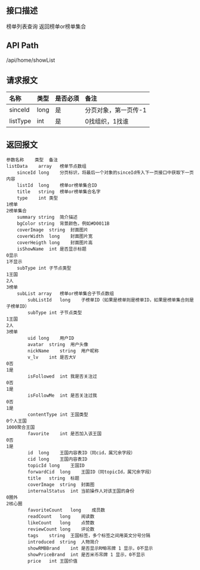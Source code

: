## 接口描述
榜单列表查询
返回榜单or榜单集合

## API Path
/api/home/showList

## 请求报文
|名称|类型|是否必须|备注|
|:-|:-|:-|:-|
|sinceId|long|是|分页对象，第一页传-1|
|listType|int|是|0找组织，1找谁|

## 返回报文
    参数名称	类型	备注
    listData	array	榜单节点数组
    	sinceId	long	分页标识，将最后一个对象的sinceId传入下一页接口中获取下一页内容
    	listId	long	榜单or榜单集合ID
    	title	string	榜单or榜单集合名字
    	type	int	类型
    1榜单
    2榜单集合
    	summary	string	简介描述
    	bgColor	string	背景颜色，例如#D0011B
    	coverImage	string	封面图片
    	coverWidth	long	封面图片宽
    	coverHeigth	long	封面图片高
    	isShowName	int	是否显示标题
    0显示
    1不显示
    	subType	int	子节点类型
    1王国
    2人
    3榜单
    	subList	array	榜单or榜单集合子节点数组
    		subListId	long	子榜单ID（如果是榜单则是榜单ID，如果是榜单集合则是子榜单ID）
    		subType	int	子节点类型
    1王国
    2人
    3榜单
    		uid	long	用户ID
    		avatar	string	用户头像
    		nickName	string	用户昵称
    		v_lv	int	是否大V
    0否
    1是
    		isFollowed	int	我是否关注过
    0否
    1是
    		isFollowMe	int	是否关注过我
    0否
    1是
    		contentType	int	王国类型
    0个人王国
    1000聚合王国
    		favorite	int	是否加入该王国
    0否
    1是
    		id	long	王国内容表ID（同cid，属冗余字段）
    		cid	long	王国内容表ID
    		topicId	long	王国ID
    		forwardCid	long	王国ID（同topicId，属冗余字段）
    		title	string	标题
    		coverImage	string	封面图
    		internalStatus	int	当前操作人对该王国的身份
    0圈外
    2核心圈
    		favoriteCount	long	成员数
    		readCount	long	阅读数
    		likeCount	long	点赞数
    		reviewCount	long	评论数
    		tags	string	王国标签，多个标签之间用英文分号分隔
    		introduced	string	人物简介
    		showRMBBrand	int	是否显示RMB吊牌 1 显示，0不显示
    		showPriceBrand	int	是否米币吊牌 1 显示，0不显示
    		price	int	王国价值
